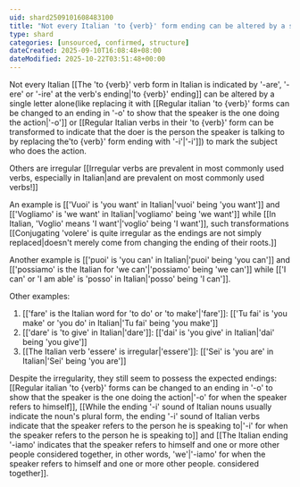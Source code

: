 ```yaml
---
uid: shard2509101608483100
title: "Not every Italian 'to {verb}' form ending can be altered by a single letter alone to mark the subject who does the action. Others are irregular."
type: shard
categories: [unsourced, confirmed, structure]
dateCreated: 2025-09-10T16:08:48+08:00
dateModified: 2025-10-22T03:51:48+00:00
---
```

Not every Italian [[The 'to {verb}' verb form in Italian is indicated by '-are', '-ere' or '-ire' at the verb's ending|'to {verb}' ending]] can be altered by a single letter alone(like replacing it with [[Regular italian 'to {verb}' forms can be changed to an ending in '-o' to show that the speaker is the one doing the action|'-o']] or [[Regular Italian verbs in their 'to {verb}' form can be transformed to indicate that the doer is the person the speaker is talking to by replacing the'to {verb}' form ending with '-i'|'-i']]) to mark the subject who does the action. 

Others are irregular [[Irregular verbs are prevalent in most commonly used verbs, especially in Italian|and are prevalent on most commonly used verbs!]]

An example is [['Vuoi' is 'you want' in Italian|'vuoi' being 'you want']] and [['Vogliamo' is 'we want' in Italian|'vogliamo' being 'we want']] while [[In Italian, 'Voglio' means 'I want'|'voglio' being 'I want']], such transformations [[Conjugating 'volere' is quite irregular as the endings are not simply replaced|doesn't merely come from changing the ending of their roots.]]

Another example is [['puoi' is 'you can' in Italian|'puoi' being 'you can']] and [['possiamo' is the Italian for 'we can'|'possiamo' being 'we can']] while [['I can' or 'I am able' is 'posso' in Italian|'posso' being 'I can']]. 

Other examples:
1. [['fare' is the Italian word for 'to do' or 'to make'|'fare']]: [['Tu fai' is 'you make' or 'you do' in Italian|'Tu fai' being 'you make']]
2. [['dare' is 'to give' in Italian|'dare']]: [['dai' is 'you give' in Italian|'dai' being 'you give']]
3. [[The Italian verb 'essere' is irregular|'essere']]: [['Sei' is 'you are' in Italian|'Sei' being 'you are']]

Despite the irregularity, they still seem to possess the expected endings: [[Regular italian 'to {verb}' forms can be changed to an ending in '-o' to show that the speaker is the one doing the action|'-o' for when the speaker refers to himself]], [[While the ending '-i' sound of Italian nouns usually indicate the noun's plural form, the ending '-i' sound of Italian verbs indicate that the speaker refers to the person he is speaking to|'-i' for when the speaker refers to the person he is speaking to]] and [[The Italian ending '-iamo' indicates that the speaker refers to himself and one or more other people considered together, in other words, 'we'|'-iamo' for when the speaker refers to himself and one or more other people. considered together]].